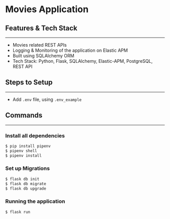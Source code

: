 # Movies Application

## Features & Tech Stack
---
* Movies related REST APIs
* Logging & Monitoring of the application on Elastic APM
* Built using SQLAlchemy ORM
* Tech Stack: Python, Flask, SQLAlchemy, Elastic-APM, PostgreSQL, REST API 
## Steps to Setup
---
* Add ```.env``` file, using ```.env_example```
## Commands
--------------
### Install all dependencies
```sh
$ pip install pipenv
$ pipenv shell
$ pipenv install
```

### Set up Migrations
```sh
$ flask db init
$ flask db migrate
$ flask db upgrade
```
### Running the application

```sh
$ flask run
```